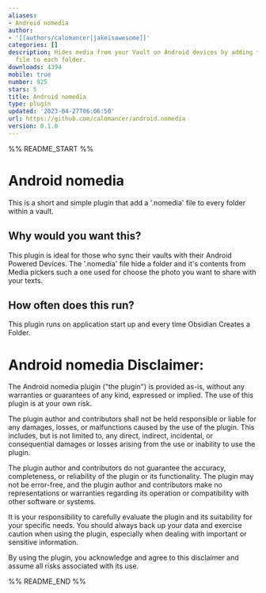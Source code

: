 ```yaml
---
aliases:
- Android nomedia
author:
- '[[authors/calomancer|jakeisawesome]]'
categories: []
description: Hides media from your Vault on Android devices by adding the 'nomedia'
  file to each folder.
downloads: 4394
mobile: true
number: 925
stars: 5
title: Android nomedia
type: plugin
updated: '2023-04-27T06:06:50'
url: https://github.com/calomancer/android.nomedia
version: 0.1.0
---
```


%% README_START %%

# Android nomedia
This is a short and simple plugin that add a '.nomedia' file to every folder within a vault.

## Why would you want this?
This plugin is ideal for those who sync their vaults with their Android Powered Devices. The '.nomedia' file hide a folder and it's contents from Media pickers such a one used for choose the photo you want to share with your texts. 

## How often does this run?
This plugin runs on application start up and every time Obsidian Creates a Folder.

# Android nomedia Disclaimer:

The Android nomedia plugin ("the plugin") is provided as-is, without any warranties or guarantees of any kind, expressed or implied. The use of this plugin is at your own risk.

The plugin author and contributors shall not be held responsible or liable for any damages, losses, or malfunctions caused by the use of the plugin. This includes, but is not limited to, any direct, indirect, incidental, or consequential damages or losses arising from the use or inability to use the plugin.

The plugin author and contributors do not guarantee the accuracy, completeness, or reliability of the plugin or its functionality. The plugin may not be error-free, and the plugin author and contributors make no representations or warranties regarding its operation or compatibility with other software or systems.

It is your responsibility to carefully evaluate the plugin and its suitability for your specific needs. You should always back up your data and exercise caution when using the plugin, especially when dealing with important or sensitive information.

By using the plugin, you acknowledge and agree to this disclaimer and assume all risks associated with its use.


%% README_END %%